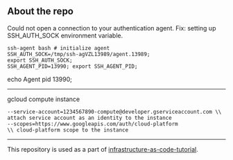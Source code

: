 ## About the repo

Could not open a connection to your authentication agent.
Fix: setting up SSH_AUTH_SOCK environment variable.


	ssh-agent bash # initialize agent
	SSH_AUTH_SOCK=/tmp/ssh-agVZL13989/agent.13989;
	export SSH_AUTH_SOCK;
	SSH_AGENT_PID=13990; export SSH_AGENT_PID;
  
  echo Agent pid 13990;

------------------------

gcloud compute instance

	--service-account=1234567890-compute@developer.gserviceaccount.com \\ attach service account as an identity to the instance
	--scopes=https://www.googleapis.com/auth/cloud-platform              \\ cloud-platform scope to the instance

------------------------

This repository is used as a part of [infrastructure-as-code-tutorial](https://github.com/Artemmkin/infrastructure-as-code-tutorial).
